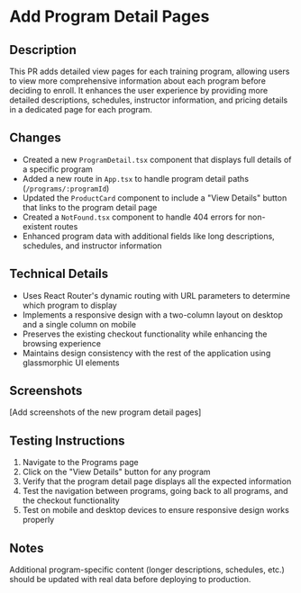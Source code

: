 # Add Program Detail Pages

## Description
This PR adds detailed view pages for each training program, allowing users to view more comprehensive information about each program before deciding to enroll. It enhances the user experience by providing more detailed descriptions, schedules, instructor information, and pricing details in a dedicated page for each program.

## Changes
- Created a new `ProgramDetail.tsx` component that displays full details of a specific program
- Added a new route in `App.tsx` to handle program detail paths (`/programs/:programId`)
- Updated the `ProductCard` component to include a "View Details" button that links to the program detail page
- Created a `NotFound.tsx` component to handle 404 errors for non-existent routes
- Enhanced program data with additional fields like long descriptions, schedules, and instructor information

## Technical Details
- Uses React Router's dynamic routing with URL parameters to determine which program to display
- Implements a responsive design with a two-column layout on desktop and a single column on mobile
- Preserves the existing checkout functionality while enhancing the browsing experience
- Maintains design consistency with the rest of the application using glassmorphic UI elements

## Screenshots
[Add screenshots of the new program detail pages]

## Testing Instructions
1. Navigate to the Programs page
2. Click on the "View Details" button for any program
3. Verify that the program detail page displays all the expected information
4. Test the navigation between programs, going back to all programs, and the checkout functionality
5. Test on mobile and desktop devices to ensure responsive design works properly

## Notes
Additional program-specific content (longer descriptions, schedules, etc.) should be updated with real data before deploying to production. 